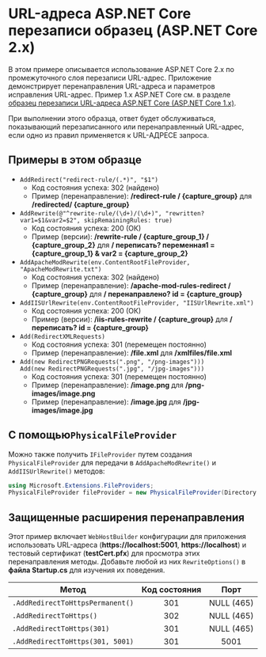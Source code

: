 # <a name="aspnet-core-url-rewriting-sample-aspnet-core-2x"></a>URL-адреса ASP.NET Core перезаписи образец (ASP.NET Core 2.x)

В этом примере описывается использование ASP.NET Core 2.x по промежуточного слоя перезаписи URL-адрес. Приложение демонстрирует перенаправления URL-адреса и параметров исправления URL-адрес. Пример 1.x ASP.NET Core см. в разделе [образец перезаписи URL-адреса ASP.NET Core (ASP.NET Core 1.x)](https://github.com/aspnet/Docs/tree/master/aspnetcore/fundamentals/url-rewriting/samples/1.x).

При выполнении этого образца, ответ будет обслуживаться, показывающий перезаписанного или перенаправленный URL-адрес, если одно из правил применяется к URL-АДРЕСЕ запроса.

## <a name="examples-in-this-sample"></a>Примеры в этом образце

* `AddRedirect("redirect-rule/(.*)", "$1")`
  - Код состояния успеха: 302 (найдено)
  - Пример (перенаправление): **/redirect-rule / {capture_group}** для **/redirected/ {capture_group}**
* `AddRewrite(@"^rewrite-rule/(\d+)/(\d+)", "rewritten?var1=$1&var2=$2", skipRemainingRules: true)`
  - Код состояния успеха: 200 (ОК)
  - Пример (версии): **/rewrite-rule / {capture_group_1} / {capture_group_2}** для **/ переписать? переменная1 = {capture_group_1} & var2 = {capture_group_2}**
* `AddApacheModRewrite(env.ContentRootFileProvider, "ApacheModRewrite.txt")`
  - Код состояния успеха: 302 (найдено)
  - Пример (перенаправление): **/apache-mod-rules-redirect / {capture_group}** для **/ перенаправлено? id = {capture_group}**
* `AddIISUrlRewrite(env.ContentRootFileProvider, "IISUrlRewrite.xml")`
  - Код состояния успеха: 200 (ОК)
  - Пример (версии): **/iis-rules-rewrite / {capture_group}** для **/ переписать? id = {capture_group}**
* `Add(RedirectXMLRequests)`
  - Код состояния успеха: 301 (перемещен постоянно)
  - Пример (перенаправление): **/file.xml** для **/xmlfiles/file.xml**
* `Add(new RedirectPNGRequests(".png", "/png-images")))`<br>`Add(new RedirectPNGRequests(".jpg", "/jpg-images")))`
  - Код состояния успеха: 301 (перемещен постоянно)
  - Пример (перенаправление): **/image.png** для **/png-images/image.png**
  - Пример (перенаправление): **/image.jpg** для **/jpg-images/image.jpg**

## <a name="using-a-physicalfileprovider"></a>С помощью`PhysicalFileProvider`
Можно также получить `IFileProvider` путем создания `PhysicalFileProvider` для передачи в `AddApacheModRewrite()` и `AddIISUrlRewrite()` методов:
```csharp
using Microsoft.Extensions.FileProviders;
PhysicalFileProvider fileProvider = new PhysicalFileProvider(Directory.GetCurrentDirectory());
```
## <a name="secure-redirection-extensions"></a>Защищенные расширения перенаправления
Этот пример включает `WebHostBuilder` конфигурации для приложения использовать URL-адреса (**https://localhost:5001**, **https://localhost**) и тестовый сертификат (**testCert.pfx**) для просмотра этих перенаправления методы. Добавьте любой из них `RewriteOptions()` в **файла Startup.cs** для изучения их поведения.

Метод | Код состояния | Порт
--- | :---: | :---:
`.AddRedirectToHttpsPermanent()` | 301 | NULL (465)
`.AddRedirectToHttps()` | 302 | NULL (465)
`.AddRedirectToHttps(301)` | 301 | NULL (465)
`.AddRedirectToHttps(301, 5001)` | 301 | 5001
